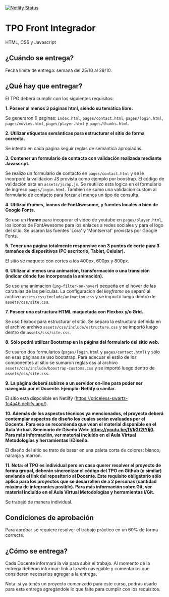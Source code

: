 [![Netlify Status](https://api.netlify.com/api/v1/badges/1c92411b-3a20-4dc5-ae9d-4949b5152339/deploy-status)](https://app.netlify.com/sites/priceless-swartz-1c4a46/deploys)

# TPO Front Integrador

 HTML, CSS y Javascript

## ¿Cuándo se entrega?

Fecha límite de entrega: semana del 25/10 al 29/10.

## ¿Qué hay que entregar?

El TPO deberá cumplir con los siguientes requisitos:

**1. Poseer al menos 3 páginas html, siendo su temática libre.** 

Se generaron 6 paginas: `index.html`, `pages/contact.html`, `pages/login.html`, `pages/movies.html`, `pages/player.html` y `pages/thanks.html`.

**2. Utilizar etiquetas semánticas para estructurar el sitio de forma correcta.**

 Se intento en cada pagina seguir reglas de semantica apropiadas.

**3. Contener un formulario de contacto con validación realizada mediante Javascript.**

Se realizo un formulario de contacto en `pages/contact.html` y se le incorporó la validacion JS provista como ejemplo por boostrap. El código de validación esta en `assets/js/ap.js`. Se reutilizo esta logica en el formulario de ingreso `pages/login.html`. 
Tambien se sumo una validacion custom al formulario de contacto para forzar al menos un tipo de consulta.

**4. Utilizar iframes, íconos de FontAwesome, y fuentes locales o bien de Google Fonts.**

Se uso un **iframe** para incoporar el video de youtube en `pages/player.html`, los iconos de FontAwesome para los enlaces a redes sociales y para el logo del sitio. Se usaron las fuentes 'Lora' y 'Montserrat' provistas por Google Fonts.

**5. Tener una página totalmente responsive con 3 puntos de corte para 3 tamaños de dispositivos (PC escritorio, Tablet, Celular).**

El sitio se maqueto con cortes a los 400px, 600px y 800px.

**6. Utilizar al menos una animación, transformación o una transición (indicar dónde fue incorporada la animación).**

Se uso una animacion (`img-filter-on-hover`) pequeña en el hover de las caratulas de las peliculas. La configuracion del _keyframe_ se separó al archivo `assets/css/include/animation.css` y se importó luego dentro de `assets/css/site.css`.

**7. Poseer una estructura HTML maquetada con Flexbox y/o Grid.**

Se uso flexbox para estructurar el sitio. Se separo la estructura definida en el archivo archivo `assets/css/include/estructure.css` y se importó luego dentro de `assets/css/site.css`.

**8. Sólo podrá utilizar Bootstrap en la página del formulario del sitio web.**

Se usaron dos formularios (`pages/login.html` y `pages/contact.html`) y sólo en esas páginas se uso bootstrap.
Para adecuar el estilo de los componentes al sitio se sumaron reglas css al archivo `assets/css/include/boostrap-customs.css` y se importó luego dentro de `assets/css/site.css`.

**9. La página deberá subirse a un servidor on-line para poder ser navegada por el Docente. Ejemplo: Netlify o similar.**

El sitio esta disponible en Netlify (https://priceless-swartz-1c4a46.netlify.app/).

**10. Además de los aspectos técnicos ya mencionados, el proyecto deberá contemplar aspectos de diseño los cuales serán evaluados por el Docente. Para eso se recomienda que vean el material disponible en el Aula Virtual. Seminario de Diseño Web: https://youtu.be/fVkGt2tYIj0. Para más información, ver material incluído en el Aula Virtual Metodologías y herramientas I/Diseño.**

El diseño del sitio se trato de basar en una paleta corta de colores: blanco, naranja y marron.

**11. Nota: el TPO es individual pero en caso querer resolver el proyecto de forma grupal, deberán sincronizar el código del TPO en Github (o similar) enviando el link del repositorio al Docente. Este requisito obligatorio sólo aplica para los proyectos que se desarrollen de a 2 personas (cantidad máxima de integrantes posible). Para más información sobre Git, ver material incluído en el Aula Virtual Metodologías y herramientas I/Git.**

Se trabajó de manera individual.

## Condiciones de aprobación

Para aprobar se requiere resolver el trabajo práctico en un 60% de forma correcta.

## ¿Cómo se entrega?

Cada Docente informará la vía para subir el trabajo. Al momento de la entrega deberán informar: link a la web navegable y comentarios que consideren necesarios agregar a la entrega.

Nota: si ya tenés un proyecto comenzado para este curso, podrás usarlo para esta entrega agregándole lo que falte para cumplir con los requisitos.